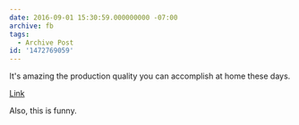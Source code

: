 ```yaml
---
date: 2016-09-01 15:30:59.000000000 -07:00
archive: fb
tags: 
  - Archive Post
id: '1472769059'
---
```


It's amazing the production quality you can accomplish at home these days.

[Link](https://www.youtube.com/watch?v=mjHEHuNyvME)

Also, this is funny.
